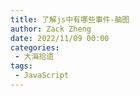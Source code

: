 ```yaml
---
title: 了解js中有哪些事件-脑图
author: Zack Zheng
date: 2022/11/09 00:00
categories:
 - 大海拾遗
tags:
 - JavaScript
---
```



<simple-img src="了解js中有哪些事件.png" />


